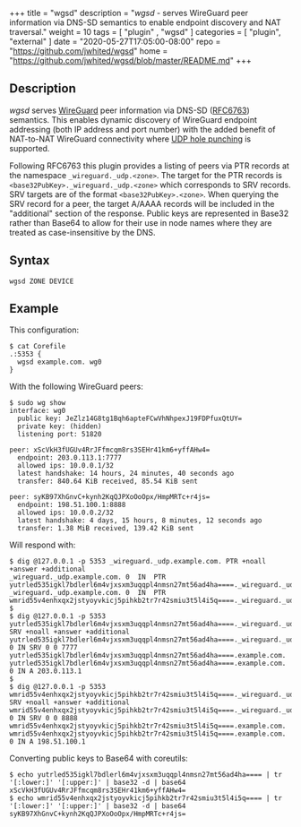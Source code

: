 +++
title = "wgsd"
description = "*wgsd* - serves WireGuard peer information via DNS-SD semantics to enable endpoint discovery and NAT traversal."
weight = 10
tags = [  "plugin" , "wgsd" ]
categories = [ "plugin", "external" ]
date = "2020-05-27T17:05:00-08:00"
repo = "https://github.com/jwhited/wgsd"
home = "https://github.com/jwhited/wgsd/blob/master/README.md"
+++

## Description

*wgsd* serves [WireGuard](https://www.wireguard.com) peer information via DNS-SD ([RFC6763](https://tools.ietf.org/html/rfc6763)) semantics. This enables dynamic discovery of WireGuard endpoint addressing (both IP address and port number) with the added benefit of NAT-to-NAT WireGuard connectivity where [UDP hole punching](https://en.wikipedia.org/wiki/UDP_hole_punching) is supported.

Following RFC6763 this plugin provides a listing of peers via PTR records at the namespace `_wireguard._udp.<zone>`. The target for the PTR records is `<base32PubKey>._wireguard._udp.<zone>` which corresponds to SRV records. SRV targets are of the format `<base32PubKey>.<zone>`. When querying the SRV record for a peer, the target A/AAAA records will be included in the "additional" section of the response. Public keys are represented in Base32 rather than Base64 to allow for their use in node names where they are treated as case-insensitive by the DNS.

## Syntax

```
wgsd ZONE DEVICE
```

## Example

This configuration:
```
$ cat Corefile
.:5353 {
  wgsd example.com. wg0
}
```

With the following WireGuard peers:
```
$ sudo wg show
interface: wg0
  public key: JeZlz14G8tg1Bqh6apteFCwVhNhpexJ19FDPfuxQtUY=
  private key: (hidden)
  listening port: 51820

peer: xScVkH3fUGUv4RrJFfmcqm8rs3SEHr41km6+yffAHw4=
  endpoint: 203.0.113.1:7777
  allowed ips: 10.0.0.1/32
  latest handshake: 14 hours, 24 minutes, 40 seconds ago
  transfer: 840.64 KiB received, 85.54 KiB sent

peer: syKB97XhGnvC+kynh2KqQJPXoOoOpx/HmpMRTc+r4js=
  endpoint: 198.51.100.1:8888
  allowed ips: 10.0.0.2/32
  latest handshake: 4 days, 15 hours, 8 minutes, 12 seconds ago
  transfer: 1.38 MiB received, 139.42 KiB sent
```

Will respond with:
```
$ dig @127.0.0.1 -p 5353 _wireguard._udp.example.com. PTR +noall +answer +additional
_wireguard._udp.example.com. 0	IN	PTR	yutrled535igkl7bdlerl6m4vjxsxm3uqqpl4nmsn27mt56ad4ha====._wireguard._udp.example.com.
_wireguard._udp.example.com. 0	IN	PTR	wmrid55v4enhxqx2jstyoyvkicj5pihkb2tr7r42smiu3t5l4i5q====._wireguard._udp.example.com.
$
$ dig @127.0.0.1 -p 5353 yutrled535igkl7bdlerl6m4vjxsxm3uqqpl4nmsn27mt56ad4ha====._wireguard._udp.example.com. SRV +noall +answer +additional
yutrled535igkl7bdlerl6m4vjxsxm3uqqpl4nmsn27mt56ad4ha====._wireguard._udp.example.com. 0	IN SRV 0 0 7777 yutrled535igkl7bdlerl6m4vjxsxm3uqqpl4nmsn27mt56ad4ha====.example.com.
yutrled535igkl7bdlerl6m4vjxsxm3uqqpl4nmsn27mt56ad4ha====.example.com. 0	IN A 203.0.113.1
$
$ dig @127.0.0.1 -p 5353 wmrid55v4enhxqx2jstyoyvkicj5pihkb2tr7r42smiu3t5l4i5q====._wireguard._udp.example.com. SRV +noall +answer +additional
wmrid55v4enhxqx2jstyoyvkicj5pihkb2tr7r42smiu3t5l4i5q====._wireguard._udp.example.com. 0	IN SRV 0 0 8888 wmrid55v4enhxqx2jstyoyvkicj5pihkb2tr7r42smiu3t5l4i5q====.example.com.
wmrid55v4enhxqx2jstyoyvkicj5pihkb2tr7r42smiu3t5l4i5q====.example.com. 0	IN A 198.51.100.1
```

Converting public keys to Base64 with coreutils:
```
$ echo yutrled535igkl7bdlerl6m4vjxsxm3uqqpl4nmsn27mt56ad4ha==== | tr '[:lower:]' '[:upper:]' | base32 -d | base64
xScVkH3fUGUv4RrJFfmcqm8rs3SEHr41km6+yffAHw4=
$ echo wmrid55v4enhxqx2jstyoyvkicj5pihkb2tr7r42smiu3t5l4i5q==== | tr '[:lower:]' '[:upper:]' | base32 -d | base64
syKB97XhGnvC+kynh2KqQJPXoOoOpx/HmpMRTc+r4js=
```